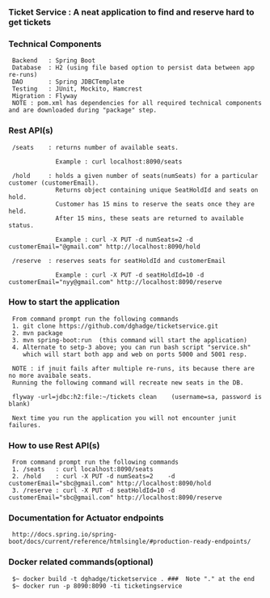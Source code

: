 ###  Ticket Service : A neat application to find and reserve hard to get tickets

###  Technical Components
     Backend   : Spring Boot
     Database  : H2 (using file based option to persist data between app re-runs)
     DAO       : Spring JDBCTemplate
     Testing   : JUnit, Mockito, Hamcrest
     Migration : Flyway
     NOTE : pom.xml has dependencies for all required technical components and are downloaded during "package" step.

### Rest API(s)
     /seats    : returns number of available seats. 
                 
                 Example : curl localhost:8090/seats
                 
     /hold     : holds a given number of seats(numSeats) for a particular customer (customerEmail). 
                 Returns object containing unique SeatHoldId and seats on hold.
                 Customer has 15 mins to reserve the seats once they are held. 
                 After 15 mins, these seats are returned to available status.
                 
                 Example : curl -X PUT -d numSeats=2 -d customerEmail="@gmail.com" http://localhost:8090/hold

     /reserve  : reserves seats for seatHoldId and customerEmail
          
                 Example : curl -X PUT -d seatHoldId=10 -d customerEmail="nyy@gmail.com" http://localhost:8090/reserve

###  How to start the application
     From command prompt run the following commands
     1. git clone https://github.com/dghadge/ticketservice.git
     2. mvn package 
     3. mvn spring-boot:run  (this command will start the application)
     4. Alternate to setp-3 above; you can run bash script "service.sh" 
        which will start both app and web on ports 5000 and 5001 resp.
     
     NOTE : if jnuit fails after multiple re-runs, its because there are no more avaibale seats. 
     Running the following command will recreate new seats in the DB. 
    
     flyway -url=jdbc:h2:file:~/tickets clean    (username=sa, password is blank)
     
     Next time you run the application you will not encounter junit failures. 
     
###  How to use Rest API(s) 
     From command prompt run the following commands
     1. /seats   : curl localhost:8090/seats
     2. /hold    : curl -X PUT -d numSeats=2    -d customerEmail="sbc@gmail.com" http://localhost:8090/hold
     3. /reserve : curl -X PUT -d seatHoldId=10 -d customerEmail="sbc@gmail.com" http://localhost:8090/reserve
     
###  Documentation for Actuator endpoints 
     http://docs.spring.io/spring-boot/docs/current/reference/htmlsingle/#production-ready-endpoints/

###  Docker related commands(optional)
     $~ docker build -t dghadge/ticketservice . ###  Note "." at the end
     $~ docker run -p 8090:8090 -ti ticketingservice

